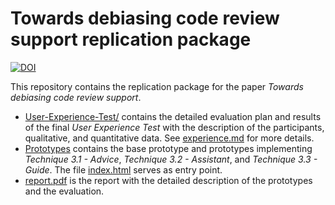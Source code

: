 # Towards debiasing code review support replication package

[![DOI](https://zenodo.org/badge/819802055.svg)](https://doi.org/10.5281/zenodo.14803012)

This repository contains the replication package for the paper *Towards debiasing code review support*.

- [User-Experience-Test/](/User-Experience-Test) contains the detailed evaluation plan and results of the final *User Experience Test* with the description of the participants, qualitative, and quantitative data. See [experience.md](/User-Experience-Test/experience.md) for more details.
- [Prototypes](/Prototypes) contains the base prototype and prototypes implementing *Technique 3.1 - Advice*, *Technique 3.2 - Assistant*, and *Technique 3.3 - Guide*. The file [index.html](/Prototypes/index.html) serves as entry point.
- [report.pdf](report.pdf) is the report with the detailed description of the prototypes and the evaluation.
